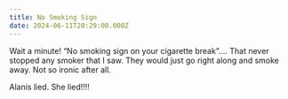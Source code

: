 ```yaml
---
title: No Smoking Sign
date: 2024-06-11T20:29:00.000Z
---
```

Wait a minute! “No smoking sign on your cigarette break”…. That never stopped any smoker that I saw. They would just go right along and smoke away. Not so ironic after all.

Alanis lied. She lied!!!!
